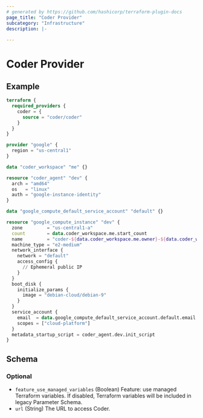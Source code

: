 ```yaml
---
# generated by https://github.com/hashicorp/terraform-plugin-docs
page_title: "Coder Provider"
subcategory: "Infrastructure"
description: |-
  
---
```


# Coder Provider

## Example

```terraform
terraform {
  required_providers {
    coder = {
      source = "coder/coder"
    }
  }
}

provider "google" {
  region = "us-central1"
}

data "coder_workspace" "me" {}

resource "coder_agent" "dev" {
  arch = "amd64"
  os   = "linux"
  auth = "google-instance-identity"
}

data "google_compute_default_service_account" "default" {}

resource "google_compute_instance" "dev" {
  zone         = "us-central1-a"
  count        = data.coder_workspace.me.start_count
  name         = "coder-${data.coder_workspace.me.owner}-${data.coder_workspace.me.name}"
  machine_type = "e2-medium"
  network_interface {
    network = "default"
    access_config {
      // Ephemeral public IP
    }
  }
  boot_disk {
    initialize_params {
      image = "debian-cloud/debian-9"
    }
  }
  service_account {
    email  = data.google_compute_default_service_account.default.email
    scopes = ["cloud-platform"]
  }
  metadata_startup_script = coder_agent.dev.init_script
}
```

<!-- schema generated by tfplugindocs -->
## Schema

### Optional

- `feature_use_managed_variables` (Boolean) Feature: use managed Terraform variables. If disabled, Terraform variables will be included in legacy Parameter Schema.
- `url` (String) The URL to access Coder.
